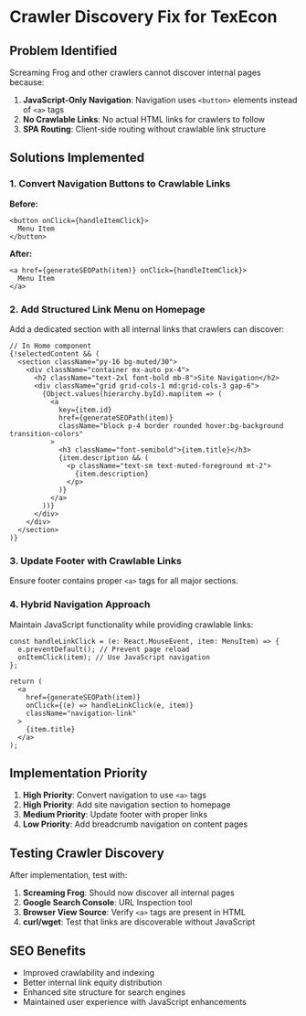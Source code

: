 # Crawler Discovery Fix for TexEcon

## Problem Identified

Screaming Frog and other crawlers cannot discover internal pages because:

1. **JavaScript-Only Navigation**: Navigation uses `<button>` elements instead of `<a>` tags
2. **No Crawlable Links**: No actual HTML links for crawlers to follow
3. **SPA Routing**: Client-side routing without crawlable link structure

## Solutions Implemented

### 1. Convert Navigation Buttons to Crawlable Links

**Before:**
```tsx
<button onClick={handleItemClick}>
  Menu Item
</button>
```

**After:**
```tsx
<a href={generateSEOPath(item)} onClick={handleItemClick}>
  Menu Item
</a>
```

### 2. Add Structured Link Menu on Homepage

Add a dedicated section with all internal links that crawlers can discover:

```tsx
// In Home component
{!selectedContent && (
  <section className="py-16 bg-muted/30">
    <div className="container mx-auto px-4">
      <h2 className="text-2xl font-bold mb-8">Site Navigation</h2>
      <div className="grid grid-cols-1 md:grid-cols-3 gap-6">
        {Object.values(hierarchy.byId).map(item => (
          <a 
            key={item.id}
            href={generateSEOPath(item)}
            className="block p-4 border rounded hover:bg-background transition-colors"
          >
            <h3 className="font-semibold">{item.title}</h3>
            {item.description && (
              <p className="text-sm text-muted-foreground mt-2">
                {item.description}
              </p>
            )}
          </a>
        ))}
      </div>
    </div>
  </section>
)}
```

### 3. Update Footer with Crawlable Links

Ensure footer contains proper `<a>` tags for all major sections.

### 4. Hybrid Navigation Approach

Maintain JavaScript functionality while providing crawlable links:

```tsx
const handleLinkClick = (e: React.MouseEvent, item: MenuItem) => {
  e.preventDefault(); // Prevent page reload
  onItemClick(item); // Use JavaScript navigation
};

return (
  <a 
    href={generateSEOPath(item)}
    onClick={(e) => handleLinkClick(e, item)}
    className="navigation-link"
  >
    {item.title}
  </a>
);
```

## Implementation Priority

1. **High Priority**: Convert navigation to use `<a>` tags
2. **High Priority**: Add site navigation section to homepage
3. **Medium Priority**: Update footer with proper links
4. **Low Priority**: Add breadcrumb navigation on content pages

## Testing Crawler Discovery

After implementation, test with:

1. **Screaming Frog**: Should now discover all internal pages
2. **Google Search Console**: URL Inspection tool
3. **Browser View Source**: Verify `<a>` tags are present in HTML
4. **curl/wget**: Test that links are discoverable without JavaScript

## SEO Benefits

- Improved crawlability and indexing
- Better internal link equity distribution
- Enhanced site structure for search engines
- Maintained user experience with JavaScript enhancements
